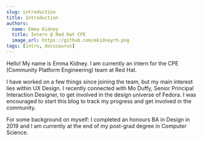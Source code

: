 ```yaml
---
slug: introduction
title: Introduction
authors:
  name: Emma Kidney
  title: Intern @ Red Hat CPE
  image_url: https://github.com/ekidneyrh.png
tags: [intro, docusaurus]
---
```


Hello! My name is Emma Kidney. I am currently an intern for the CPE (Community Platform Engineering) team at Red Hat.

I have worked on a few things since joining the team, but my main interest lies within UX Design. I recently connected with Mo Duffy, Senior Principal Interaction Designer, to get involved in the design universe of Fedora. I was encouraged to start this blog to track my progress and get involved in the community.

For some background on myself: I completed an honours BA in Design in 2019 and I am currently at the end of my post-grad degree in Computer Science.
